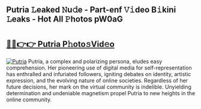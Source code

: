 ## Putria 𝙻eaked 𝙽u𝚍e - Part-enf 𝚅𝚒deo B𝚒kini 𝙻eaks - Hot All 𝙿hotos pW0aG

# <h2><a href="http://ld04f0y.urlbe.top/?page=Putria">🔗🔗👉👉 Putria P𝚑oto𝚜Vid𝚎o</a></h2>

[![Putria](https://i.imgur.com/eBuTRDB.gif)](http://ld04f0y.urlbe.top/?page=Putria)
Putria, a complex and polarizing persona, eludes easy comprehension. Her pioneering use of digital media for self-representation has enthralled and infuriated followers, igniting debates on identity, artistic expression, and the evolving nature of online societies. Regardless of her future decisions, her mark on the virtual community is indelible. Unyielding determination and undeniable magnetism propel Putria to new heights in the online community.
